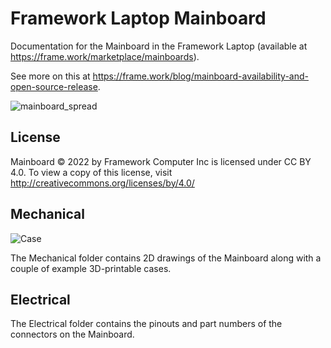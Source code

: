 # Framework Laptop Mainboard
Documentation for the Mainboard in the Framework Laptop (available at https://frame.work/marketplace/mainboards).

See more on this at https://frame.work/blog/mainboard-availability-and-open-source-release.

![mainboard_spread](https://user-images.githubusercontent.com/28994301/155036191-9f03d3c9-7e09-4d69-83da-5ba8b3641d95.jpg)

## License

Mainboard © 2022 by Framework Computer Inc is licensed under CC BY 4.0.
To view a copy of this license, visit http://creativecommons.org/licenses/by/4.0/

## Mechanical

![Case](https://user-images.githubusercontent.com/28994301/162662197-8518a2fa-7a31-409f-8e0e-28b08dc61a03.jpg)

The Mechanical folder contains 2D drawings of the Mainboard along with a couple of example 3D-printable cases.

## Electrical

The Electrical folder contains the pinouts and part numbers of the connectors on the Mainboard.

